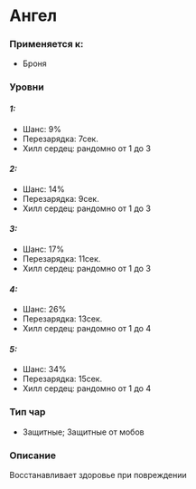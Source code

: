 # Ангел

### Применяется к:

* Броня

### Уровни

#### _1:_&#x20;

* Шанс: 9%
* Перезарядка:  7сек.
* Хилл сердец: рандомно от 1 до 3

#### _2:_

* Шанс: 14%
* Перезарядка:  9сек.&#x20;
* Хилл сердец: рандомно от 1 до 3

#### _3:_&#x20;

* Шанс: 17%
* Перезарядка:  11сек.
* Хилл сердец: рандомно от 1 до 3

#### _4:_

* Шанс: 26%
* Перезарядка:  13сек.&#x20;
* Хилл сердец: рандомно от 1 до 4

#### _5:_

* Шанс: 34%
* Перезарядка:  15сек.&#x20;
* Хилл сердец: рандомно от 1 до 4

### Тип чар

* Защитные; Защитные от мобов

### Описание

Восстанавливает здоровье при повреждении&#x20;

